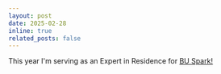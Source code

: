 ```yaml
---
layout: post
date: 2025-02-28
inline: true
related_posts: false
---
```


This year I'm serving as an Expert in Residence for [BU Spark!](https://www.bu.edu/spark/about/eirs/)